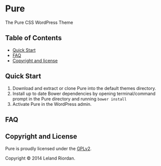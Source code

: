Pure
======

The Pure CSS WordPress Theme

## Table of Contents

- [Quick Start](#quick-start)
- [FAQ](#faq)
- [Copyright and license](#copyright-and-license)

## Quick Start

1. Download and extract or clone Pure into the default themes directory.
2. Install up to date Bower dependencies by opening terminal/command prompt in the Pure directory and running `bower install`
3. Activate Pure in the WordPress admin.

## FAQ

## Copyright and License

Pure is proudly licensed under the [GPLv2](LICENSE).

Copyright &copy; 2014 Leland Riordan.